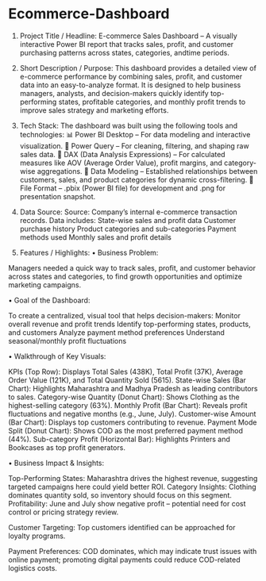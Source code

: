 # Ecommerce-Dashboard

1. Project Title / Headline:
 E-commerce Sales Dashboard – A visually interactive Power BI report that tracks sales, profit, and customer purchasing patterns across states, categories, andtime periods.

3. Short Description / Purpose:
 This dashboard provides a detailed view of e-commerce performance by combining sales, profit, and customer data into an easy-to-analyze format. It is designed to  help business managers, analysts, and decision-makers quickly identify top-performing states, profitable categories, and monthly profit trends to improve sales  strategy and marketing efforts.

4. Tech Stack:
 The dashboard was built using the following tools and technologies:
📊 Power BI Desktop – For data modeling and interactive visualization.
📂 Power Query – For cleaning, filtering, and shaping raw sales data.
🧠 DAX (Data Analysis Expressions) – For calculated measures like AOV (Average Order Value), profit margins, and category-wise aggregations.
📝 Data Modeling – Established relationships between customers, sales, and product categories for dynamic cross-filtering.
📁 File Format – .pbix (Power BI file) for development and .png for presentation snapshot.

5. Data Source:
 Source: Company’s internal e-commerce transaction records.
 Data includes:
 State-wise sales and profit data
 Customer purchase history
 Product categories and sub-categories
 Payment methods used
 Monthly sales and profit details

6. Features / Highlights:
 • Business Problem:

 Managers needed a quick way to track sales, profit, and customer behavior across states and categories, to find growth opportunities and optimize marketing  campaigns.

• Goal of the Dashboard:

 To create a centralized, visual tool that helps decision-makers:
 Monitor overall revenue and profit trends
 Identify top-performing states, products, and customers
 Analyze payment method preferences
 Understand seasonal/monthly profit fluctuations

• Walkthrough of Key Visuals:

 KPIs (Top Row): Displays Total Sales (438K), Total Profit (37K), Average Order Value (121K), and Total Quantity Sold (5615).
 State-wise Sales (Bar Chart): Highlights Maharashtra and Madhya Pradesh as leading contributors to sales.
 Category-wise Quantity (Donut Chart): Shows Clothing as the highest-selling category (63%).
 Monthly Profit (Bar Chart): Reveals profit fluctuations and negative months (e.g., June, July).
 Customer-wise Amount (Bar Chart): Displays top customers contributing to revenue.
 Payment Mode Split (Donut Chart): Shows COD as the most preferred payment method (44%).
 Sub-category Profit (Horizontal Bar): Highlights Printers and Bookcases as top profit generators.

• Business Impact & Insights:

 Top-Performing States: Maharashtra drives the highest revenue, suggesting targeted campaigns here could yield better ROI.
Category Insights: Clothing dominates quantity sold, so inventory should focus on this segment.
Profitability: June and July show negative profit – potential need for cost control or pricing strategy review.

Customer Targeting: Top customers identified can be approached for loyalty programs.

Payment Preferences: COD dominates, which may indicate trust issues with online payment; promoting digital payments could reduce COD-related logistics costs.
